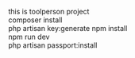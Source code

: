 this is toolperson project   
composer install   
php artisan key:generate
npm install   
npm run dev   
php artisan passport:install
